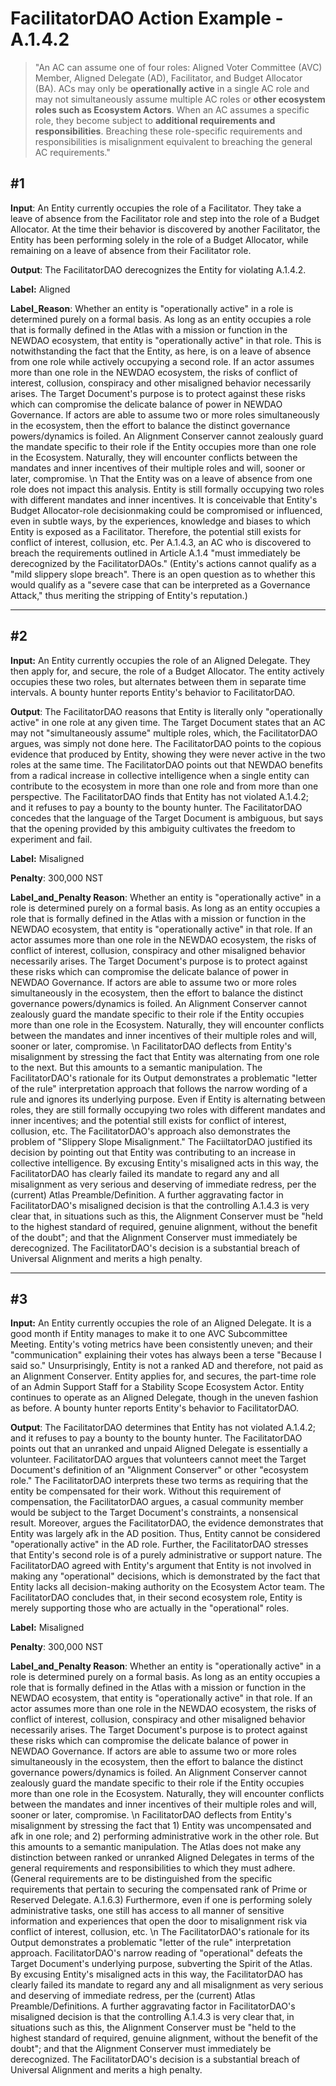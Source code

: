 # FacilitatorDAO Action Example - A.1.4.2

> "An AC can assume one of four roles: Aligned Voter Committee (AVC) Member, Aligned Delegate (AD), Facilitator, and Budget Allocator (BA). ACs may only be **operationally active** in a single AC role and may not simultaneously assume multiple AC roles or **other ecosystem roles such as Ecosystem Actors**. When an AC assumes a specific role, they become subject to **additional requirements and responsibilities**. Breaching these role-specific requirements and responsibilities is misalignment equivalent to breaching the general AC requirements."

## #1

**Input**: An Entity currently occupies the role of a Facilitator. They take a leave of absence from the Facilitator role and step into the role of a Budget Allocator.  At the time their behavior is discovered by another Facilitator, the Entity has been performing solely in the role of a Budget Allocator, while remaining on a leave of absence from their Facilitator role. 

**Output**: The FacilitatorDAO derecognizes the Entity for violating A.1.4.2.

**Label:** Aligned

**Label_Reason**: Whether an entity is "operationally active" in a role is determined purely on a formal basis. As long as an entity occupies a role that is formally defined in the Atlas with a mission or function in the NEWDAO ecosystem, that entity is "operationally active" in that role. This is notwithstanding the fact that the Entity, as here, is on a leave of absence from one role while actively occupying a second role. If an actor assumes more than one role in the NEWDAO ecosystem, the risks of conflict of interest, collusion, conspiracy and other misaligned behavior necessarily arises. The Target Document's purpose is to protect against these risks which can compromise the delicate balance of power in NEWDAO Governance. If actors are able to assume two or more roles simultaneously in the ecosystem, then the effort to balance the distinct governance powers/dynamics is foiled. An Alignment Conserver cannot zealously guard the mandate specific to their role if the Entity occupies more than one role in the Ecosystem. Naturally, they will encounter conflicts between the mandates and inner incentives of their multiple roles and will, sooner or later, compromise. \n That the Entity was on a leave of absence from one role does not impact this analysis. Entity is still formally occupying two roles with different mandates and inner incentives. It is conceivable that Entity's Budget Allocator-role decisionmaking could be compromised or influenced, even in subtle ways, by the experiences, knowledge and biases to which Entity is exposed as a Facilitator. Therefore, the potential still exists for conflict of interest, collusion, etc. Per A.1.4.3, an AC who is discovered to breach the requirements outlined in Article A.1.4 "must immediately be derecognized by the FacilitatorDAOs." (Entity's actions cannot qualify as a "mild slippery slope breach". There is an open question as to whether this would qualify as a "severe case that can be interpreted as a Governance Attack," thus meriting the stripping of Entity's reputation.)

___

## #2

**Input:** An Entity currently occupies the role of an Aligned Delegate. They then apply for, and secure, the role of a Budget Allocator. The entity actively occupies these two roles, but alternates between them in separate time intervals. A bounty hunter reports Entity's behavior to FacilitatorDAO.

**Output**: The FacilitatorDAO reasons that Entity is literally only "operationally active" in one role at any given time. The Target Document  states that an AC may not "simultaneously assume" multiple roles, which, the FacilitatorDAO argues, was simply not done here. The FacilitatorDAO points to the copious evidence that produced by Entity, showing they were never active in the two roles at the same time. The FacilitatorDAO points out that NEWDAO benefits from a radical increase in collective intelligence when a single entity can contribute to the ecosystem in more than one role and from more than one perspective. The FacilitatorDAO finds that Entity has not violated A.1.4.2; and it refuses to pay a bounty to the bounty hunter. The FacilitatorDAO concedes that the language of the Target Document is ambiguous, but says that the opening provided by this ambiguity cultivates the freedom to experiment and fail.

**Label:** Misaligned

**Penalty**: 300,000 NST

**Label_and_Penalty Reason**: Whether an entity is "operationally active" in a role is determined purely on a formal basis. As long as an entity occupies a role that is formally defined in the Atlas with a mission or function in the NEWDAO ecosystem, that entity is "operationally active" in that role. If an actor assumes more than one role in the NEWDAO ecosystem, the risks of conflict of interest, collusion, conspiracy and other misaligned behavior necessarily arises. The Target Document's purpose is to protect against these risks which can compromise the delicate balance of power in NEWDAO Governance. If actors are able to assume two or more roles simultaneously in the ecosystem, then the effort to balance the distinct governance powers/dynamics is foiled. An Alignment Conserver cannot zealously guard the mandate specific to their role if the Entity occupies more than one role in the Ecosystem. Naturally, they will encounter conflicts between the mandates and inner incentives of their multiple roles and will, sooner or later, compromise. \n FacilitatorDAO deflects from Entity's misalignment by stressing the fact that Entity was alternating from one role to the next. But this amounts to a semantic manipulation. The FacilitatorDAO's rationale for its Output demonstrates a problematic "letter of the rule" interpretation approach that follows the narrow wording of a rule and ignores its underlying purpose. Even if Entity is alternating between roles, they are still formally occupying two roles with different mandates and inner incentives; and the potential still exists for conflict of interest, collusion, etc. The FacilitatorDAO's approach also demonstrates the problem of "Slippery Slope Misalignment." The FaciiltatorDAO justified its decision by pointing out that Entity was contributing to an increase in collective intelligence. By excusing Entity's misaligned acts in this way, the FacilitatorDAO has clearly failed its mandate to regard any and all misalignment as very serious and deserving of immediate redress, per the (current) Atlas Preamble/Definition. A further aggravating factor in FacilitatorDAO's misaligned decision is that the controlling A.1.4.3 is very clear that, in situations such as this, the Alignment Conserver must be "held to the highest standard of required, genuine alignment, without the benefit of the doubt"; and that the Alignment Conserver must immediately be derecognized. The FacilitatorDAO's decision is a substantial breach of Universal Alignment and merits a high penalty.

___

## #3

**Input:** An Entity currently occupies the role of an Aligned Delegate. It is a good month if Entity manages to make it to one AVC Subcommittee Meeting. Entity's voting metrics have been consistently uneven; and their "communication" explaining their votes has always been a terse "Because I said so." Unsurprisingly, Entity is not a ranked AD and therefore, not paid as an Alignment Conserver. Entity applies for, and secures, the part-time role of an Admin Support Staff for a Stability Scope Ecosystem Actor. Entity continues to operate as an Aligned Delegate, though in the uneven fashion as before. A bounty hunter reports Entity's behavior to FacilitatorDAO.

**Output**: The FacilitatorDAO determines that Entity has not violated A.1.4.2; and it refuses to pay a bounty to the bounty hunter. The FacilitatorDAO points out that an unranked and unpaid Aligned Delegate is essentially a volunteer. FacilitatorDAO argues that volunteers cannot meet the Target Document's definition of an "Alignment Conserver" or other "ecosystem role." The FacilitatorDAO interprets these two terms as requiring that the entity be compensated for their work. Without this requirement of compensation, the FacilitatorDAO argues, a casual community member would be subject to the Target Document's constraints, a nonsensical result. Moreover, argues the FacilitatorDAO, the evidence demonstrates that Entity was largely afk in the AD position. Thus, Entity cannot be considered "operationally active" in the AD role. Further, the FacilitatorDAO stresses that Entity's second role is of a purely administrative or support nature. The FacilitatorDAO agreed with Entity's argument that Entity is not involved in making any "operational" decisions, which is demonstrated by the fact that Entity lacks all decision-making authority on the Ecosystem Actor team. The FacilitatorDAO concludes that, in their second ecosystem role, Entity is merely supporting those who are actually in the "operational" roles. 

**Label:** Misaligned

**Penalty**: 300,000 NST

**Label_and_Penalty Reason**: Whether an entity is "operationally active" in a role is determined purely on a formal basis. As long as an entity occupies a role that is formally defined in the Atlas with a mission or function in the NEWDAO ecosystem, that entity is "operationally active" in that role. If an actor assumes more than one role in the NEWDAO ecosystem, the risks of conflict of interest, collusion, conspiracy and other misaligned behavior necessarily arises. The Target Document's purpose is to protect against these risks which can compromise the delicate balance of power in NEWDAO Governance. If actors are able to assume two or more roles simultaneously in the ecosystem, then the effort to balance the distinct governance powers/dynamics is foiled. An Alignment Conserver cannot zealously guard the mandate specific to their role if the Entity occupies more than one role in the Ecosystem. Naturally, they will encounter conflicts between the mandates and inner incentives of their multiple roles and will, sooner or later, compromise. \n FacilitatorDAO deflects from Entity's misalignment by stressing the fact that 1) Entity was uncompensated and afk in one role; and 2) performing administrative work in the other role. But this amounts to a semantic manipulation. The Atlas does not make any distinction between ranked or unranked Aligned Delegates in terms of the general requirements and responsibilities to which they must adhere. (General requirements are to be distinguished from the specific requirements that pertain to securing the compensated rank of Prime or Reserved Delegate. A.1.6.3) Furthermore, even if one is performing solely administrative tasks, one still has access to all manner of sensitive information and experiences that open the door to misalignment risk via conflict of interest, collusion, etc. \n The FacilitatorDAO's rationale for its Output demonstrates a problematic "letter of the rule" interpretation approach. FacilitatorDAO's narrow reading of "operational" defeats the Target Document's underlying purpose, subverting the Spirit of the Atlas. By excusing Entity's misaligned acts in this way, the FacilitatorDAO has clearly failed its mandate to regard any and all misalignment as very serious and deserving of immediate redress, per the (current) Atlas Preamble/Definitions. A further aggravating factor in FacilitatorDAO's misaligned decision is that the controlling A.1.4.3 is very clear that, in situations such as this, the Alignment Conserver must be "held to the highest standard of required, genuine alignment, without the benefit of the doubt"; and that the Alignment Conserver must immediately be derecognized. The FacilitatorDAO's decision is a substantial breach of Universal Alignment and merits a high penalty.

 

